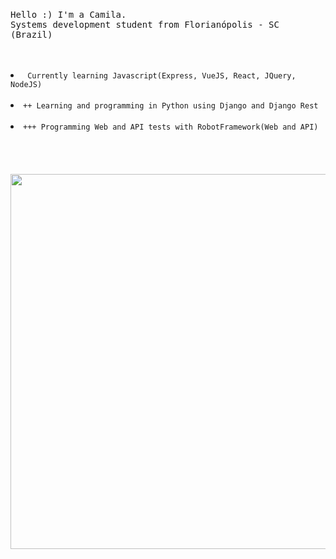 <p align="center">
  <br>
  <br>
  <br>
  <p><samp>Hello :) I'm a Camila.<br> Systems development student from Florianópolis - SC (Brazil)</samp></p>
  <br>
  <br>
  <li><code> Currently learning Javascript(Express, VueJS, React, JQuery, NodeJS)</code></li>
  <br>
  <li><code>++ Learning and programming in Python using Django and Django Rest</code></li>
  <br>
  <li><code>+++ Programming Web and API tests with RobotFramework(Web and API)</code></li>
  <br>
  <br>
  <br>
  <br>
  <img src="https://media.giphy.com/media/3o6Zt6ML6BklcajjsA/giphy.gif" width="600"/>
</p>
